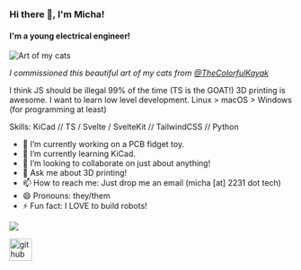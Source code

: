 ### Hi there 👋, I'm Micha!
#### I'm a young electrical engineer!
![Art of my cats](https://github.com/MichaByte/MichaByte/raw/main/cat_picture.png)

*I commissioned this beautiful art of my cats from [@TheColorfulKayak](https://www.instagram.com/TheColorfulKayak/)*

I think JS should be illegal 99% of the time (TS is the GOAT!) 3D printing is awesome. I want to learn low level development. Linux > macOS > Windows (for programming at least)

Skills: KiCad // TS / Svelte / SvelteKit // TailwindCSS // Python

- 🔭 I’m currently working on a PCB fidget toy. 
- 🌱 I’m currently learning KiCad.
- 👯 I’m looking to collaborate on just about anything! 
- 💬 Ask me about 3D printing! 
- 📫 How to reach me: Just drop me an email (micha [at] 2231 dot tech) 
- 😄 Pronouns: they/them
- ⚡ Fun fact: I LOVE to build robots! 

![](https://dcbadge.limes.pink/api/shield/525432105224765494?logoColor=presence&theme=blurple&style=flat)

[<img src='https://cdn.jsdelivr.net/npm/simple-icons@3.0.1/icons/github.svg' alt='github' height='40'>](https://github.com/MichaByte)  
